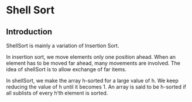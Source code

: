 # Shell Sort

## Introduction

ShellSort is mainly a variation of Insertion Sort. 

In insertion sort, we move elements only one position ahead. When an element has to be moved far ahead, many movements are involved. The idea of shellSort is to allow exchange of far items. 

In shellSort, we make the array h-sorted for a large value of h. We keep reducing the value of h until it becomes 1. An array is said to be h-sorted if all sublists of every h’th element is sorted.
